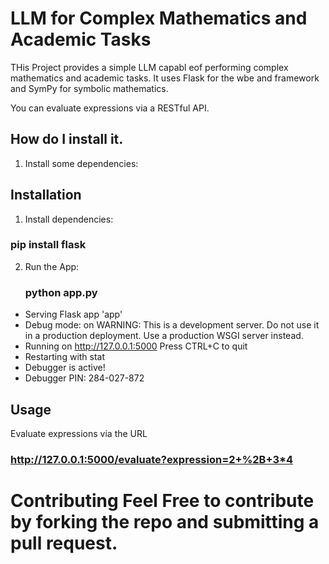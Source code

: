 # LLM for Complex Mathematics and Academic Tasks

THis Project provides a simple LLM capabl eof performing complex mathematics and academic tasks. It uses Flask for the wbe and framework and SymPy for symbolic mathematics.

You can evaluate expressions via a RESTful API.

## How do I install it.
1. Install some dependencies:
   

## Installation
1. Install dependencies:
### pip install flask

2. Run the App:
   ### python app.py

 * Serving Flask app 'app'
 * Debug mode: on
WARNING: This is a development server. Do not use it in a production deployment. Use a production WSGI server instead.
 * Running on http://127.0.0.1:5000
Press CTRL+C to quit
 * Restarting with stat
 * Debugger is active!
 * Debugger PIN: 284-027-872

## Usage
Evaluate expressions via the URL

### http://127.0.0.1:5000/evaluate?expression=2+%2B+3*4

# Contributing Feel Free to contribute by forking the repo and submitting a pull request.
